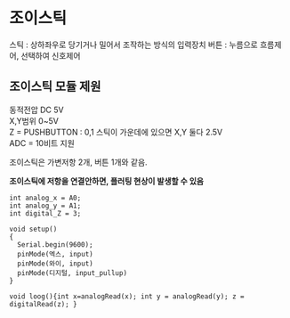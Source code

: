 # 조이스틱
스틱 : 상하좌우로 당기거나 밀어서 조작하는 방식의 입력장치
버튼 : 누름으로 흐름제어, 선택하여 신호제어  

## 조이스틱 모듈 제원
동적전압 DC 5V  
X,Y범위 0~5V  
Z = PUSHBUTTON : 0,1
스틱이 가운데에 있으면 X,Y 둘다 2.5V  
ADC = 10비트 지원  

조이스틱은 가변저항 2개, 버튼 1개와 같음.  

**조이스틱에 저항을 연결안하면, 플러팅 현상이 발생할 수 있음** 

```
int analog_x = A0;
int analog_y = A1;
int digital_Z = 3;

void setup()
{
  Serial.begin(9600);
  pinMode(엑스, input)
  pinMode(와이, input)
  pinMode(디지털, input_pullup)
}

void loog(){int x=analogRead(x); int y = analogRead(y); z = digitalRead(z); }
```
